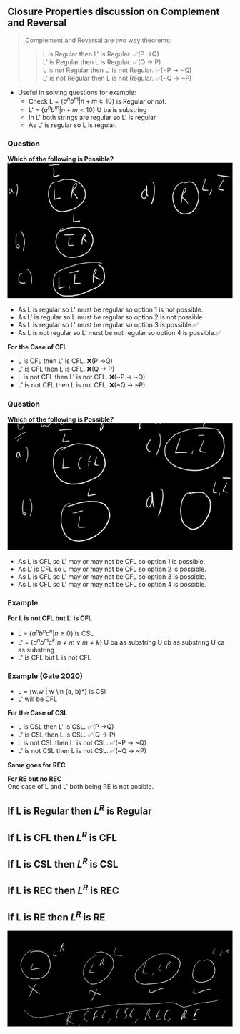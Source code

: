 ## Closure Properties discussion on Complement and Reversal

> Complement and Reversal are two way theorems:
 >> L is Regular then L' is Regular. ✅(P ->Q)  
 >> L' is Regular then L is Regular. ✅(Q -> P)  
 >> L is not Regular then L' is not Regular. ✅(~P -> ~Q)  
 >> L' is not Regular then L is not Regular. ✅(~Q -> ~P)

- Useful in solving questions for example:
    - Check L = {$a^{n}b^{m} | n + m \ge 10$} is Regular or not.
    - L' = {$a^{n}b^{m} | n + m < 10$} U ba is substring
    - In L' both strings are regular so L' is regular
    - As L' is regular so L is regular.

### Question
**Which of the following is Possible?**
![Options](image.png)
- As L is regular so L' must be regular so option 1 is not possible.
- As L' is regular so L must be regular so option 2 is not possible.
- As L is regular so L' must be regular so option 3 is possible.✅
- As L is not regular so L' must be not regular so option 4 is possible.✅

**For the Case of CFL**  
- L is CFL then L' is CFL. ❌(P ->Q)
- L' is CFL then L is CFL. ❌(Q -> P)
- L is not CFL then L' is not CFL. ❌(~P -> ~Q)
- L' is not CFL then L is not CFL. ❌(~Q -> ~P)

### Question
**Which of the following is Possible?**
![Options](image-1.png)
- As L is CFL so L' may or may not be CFL so option 1 is possible.
- As L' is CFL so L may or may not be CFL so option 2 is possible.
- As L is CFL so L' may or may not be CFL so option 3 is possible.
- As L is CFL so L' may or may not be CFL so option 4 is possible.

### Example
**For L is not CFL but L' is CFL**  
- L = {$a^{n}b^{n}c^{n} | n \ge 0$} is CSL
- L' = {$a^{n}b^{m}c^{k} | n \ne m \vee m \ne k$} U ba as substring U cb as substring U ca as substring
- L' is CFL but L is not CFL

### Example **(Gate 2020)**
- L = {w.w | w \in {a, b}*} is CSl
- L' will be CFL

**For the Case of CSL**
- L is CSL then L' is CSL. ✅(P ->Q)
- L' is CSL then L is CSL. ✅(Q -> P)
- L is not CSL then L' is not CSL. ✅(~P -> ~Q)
- L' is not CSL then L is not CSL. ✅(~Q -> ~P)

**Same goes for REC**  

**For RE but no REC**  
One case of L and L' both being RE is not posible.

## If L is Regular then $L^{R}$ is Regular
## If L is CFL then $L^{R}$ is CFL
## If L is CSL then $L^{R}$ is CSL
## If L is REC then $L^{R}$ is REC
## If L is RE then $L^{R}$ is RE
![Venn Diagram](image-2.png)